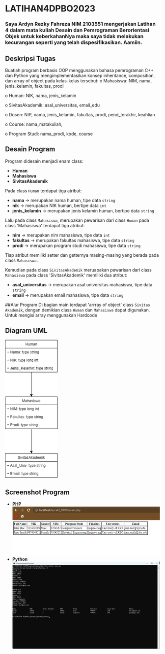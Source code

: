 # LATIHAN4DPBO2023
### Saya Ardyn Rezky Fahreza NIM 2103551 mengerjakan Latihan 4 dalam mata kuliah Desain dan Pemrograman Berorientasi Objek untuk keberkahanNya maka saya tidak melakukan kecurangan seperti yang telah dispesifikasikan. Aamiin.

## Deskripsi Tugas
Buatlah program berbasis OOP menggunakan bahasa pemrograman C++ dan Python  yang mengimplementasikan konsep inheritance, composition, dan array of object pada kelas-kelas tersebut:
 o Mahasiswa: NIM, nama, jenis_kelamin, fakultas, prodi

 o Human: NIK, nama, jenis_kelamin

 o SivitasAkademik: asal_universitas, email_edu

 o Dosen: NIP, nama, jenis_kelamin, fakultas, prodi, pend_terakhir, keahlian

 o Course: nama_matakuliah, 

 o Program Studi: nama_prodi, kode, course

## Desain Program
Program didesain menjadi enam class:
* **Human**
* **Mahasiswa**
* **SivitasAkademik**

Pada class `Human` terdapat tiga atribut:
* **nama**               -> merupakan nama human, tipe data `string`
* **nik**                -> merupakan NIK human, bertipe data `int`
* **jenis_kelamin**      -> merupakan jenis kelamin human, bertipe data `string`

Lalu pada class `Mahasiswa`, merupakan pewarisan dari class `Human`
pada class 'Mahasiswa' terdapat tiga atribut:
* **nim**               -> merupakan nim mahasiswa, tipe data `int`
* **fakultas**          -> merupakan fakultas mahasiswa, tipe data `string`
* **prodi**             -> merupakan program studi mahasiswa, tipe data `string`

Tiap atribut memiliki setter dan getternya masing-masing yang berada pada class `Mahasiswa`.

Kemudian pada class `SivitasAkademik` meruapakan pewarisan dari class `Mahasiswa`
pada class 'SivitasAkademik' memiliki dua atribut:
* **asal_universitas**   -> merupakan asal universitas mahasiswa, tipe data `string`
* **email**              -> merupakan email mahasiswa, tipe data `string`

##Alur Program
Di bagian main terdapat 'arrray of object' class `Sivitas Akademik`, dengan demikian class `Human` dan `Mahasiswa` dapat digunakan. Untuk mengisi array menggunakan Hardcode

## Diagram UML
![Screenshot - ](https://github.com/ArdynRF/LATIHAN2DPBO2023/blob/main/laprak2/screenshot/Untitled%20Diagram.drawio.png)

## Screenshot Program
* **PHP**
![Screenshot - ](https://github.com/ArdynRF/LATIHAN2DPBO2023/blob/main/laprak2/screenshot/Screenshot%202023-02-21%20180622.png)
* **Python**
![Screenshot - ](https://github.com/ArdynRF/LATIHAN2DPBO2023/blob/main/laprak2/screenshot/Screenshot%202023-02-21%20180535.png)
